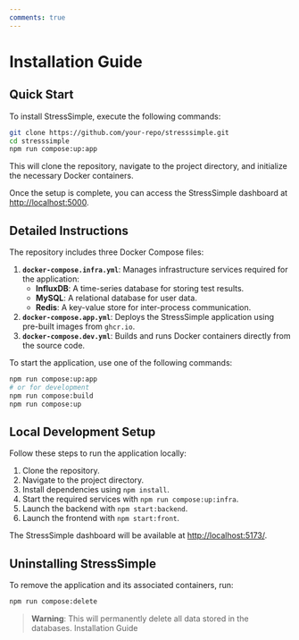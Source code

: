 ```yaml
---
comments: true
---
```

# Installation Guide

## Quick Start

To install StressSimple, execute the following commands:

```bash
git clone https://github.com/your-repo/stresssimple.git
cd stresssimple
npm run compose:up:app
```

This will clone the repository, navigate to the project directory, and initialize the necessary Docker containers.

Once the setup is complete, you can access the StressSimple dashboard at [http://localhost:5000](http://localhost:5000).

## Detailed Instructions

The repository includes three Docker Compose files:

1. **`docker-compose.infra.yml`**: Manages infrastructure services required for the application:
    - **InfluxDB**: A time-series database for storing test results.
    - **MySQL**: A relational database for user data.
    - **Redis**: A key-value store for inter-process communication.
2. **`docker-compose.app.yml`**: Deploys the StressSimple application using pre-built images from `ghcr.io`.
3. **`docker-compose.dev.yml`**: Builds and runs Docker containers directly from the source code.

To start the application, use one of the following commands:

```bash
npm run compose:up:app 
# or for development
npm run compose:build
npm run compose:up
```

## Local Development Setup

Follow these steps to run the application locally:

1. Clone the repository.
2. Navigate to the project directory.
3. Install dependencies using `npm install`.
4. Start the required services with `npm run compose:up:infra`.
5. Launch the backend with `npm start:backend`.
6. Launch the frontend with `npm start:front`.

The StressSimple dashboard will be available at [http://localhost:5173/](http://localhost:5173/).

## Uninstalling StressSimple

To remove the application and its associated containers, run:

```bash
npm run compose:delete
```

> **Warning**: This will permanently delete all data stored in the databases. Installation Guide
